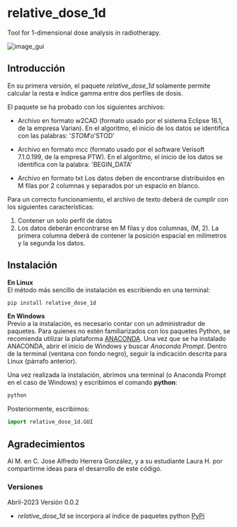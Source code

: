 # relative_dose_1d
Tool for 1-dimensional dose analysis in radiotherapy.

![image_gui](/docs/assets/GUI.PNG)

## Introducción
En su primera versión, el paquete *relative_dose_1d* solamente permite calcular la resta e índice gamma entre dos perfiles de dosis. 

El paquete se ha probado con los siguientes archivos:

* Archivo en formato w2CAD (formato usado por el sistema Eclipse 16.1, de la empresa Varian). 
  En el algoritmo, el inicio de los datos se identifica con las palabras: '$STOM' o '$STOD'

* Archivo en formato mcc (formato usado por el software Verisoft 7.1.0.199, de la empresa PTW).
  En el algoritmo, el inicio de los datos se identifica con la palabra: 'BEGIN_DATA'

* Archivo en formato txt 
  Los datos deben de encontrarse distribuidos en M filas por 2 columnas y separados
  por un espacio en blanco.

Para un correcto funcionamiento, el archivo de texto deberá de cumplir con los siguientes características:

1. Contener un solo perfil de datos
2. Los datos deberán encontrarse en M filas y dos columnas, (M, 2).
    La primera columna deberá de contener la posición espacial en milímetros y la segunda los datos.

## Instalación
**En Linux**<br/>
El método más sencillo de instalación es escribiendo en una terminal:
```bash
pip install relative_dose_1d
```
**En Windows**<br/>
Previo a la instalación, es necesario contar con un administrador de paquetes. Para quienes no estén familiarizados con los paquetes Python, se recomienda utilizar la plataforma [ANACONDA](https://www.anaconda.com/products/individual).
Una vez que se ha instalado ANACONDA, abrir el inicio de Windows y buscar *Anaconda Prompt*. Dentro de la terminal (ventana con fondo negro), seguir la indicación descrita para Linux (párrafo anterior).

Una vez realizada la instalación, abrimos una terminal (o Anaconda Prompt en el caso de Windows) y escribimos el comando **python**:

```bash
python
```
Posteriormente, escribimos:

```python
import relative_dose_1d.GUI
```

## Agradecimientos
Al M. en C. Jose Alfredo Herrera González, y a su estudiante Laura H. por compartirme ideas para el desarrollo
de este código.

### Versiones
Abril-2023  Versión 0.0.2<br/>
  * *relative_dose_1d* se incorpora al índice de paquetes python [PyPi](https://pypi.org/)

